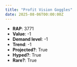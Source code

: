 ```yaml
---
title: "Profit Vision Goggles"
date: 2025-08-06T00:00:00Z
---
```

- **RAP**: 3771
- **Value**: -1
- **Demand level**: -1
- **Trend**: -1
- **Projected?**: True
- **Hyped?**: True
- **Rare?**: True
